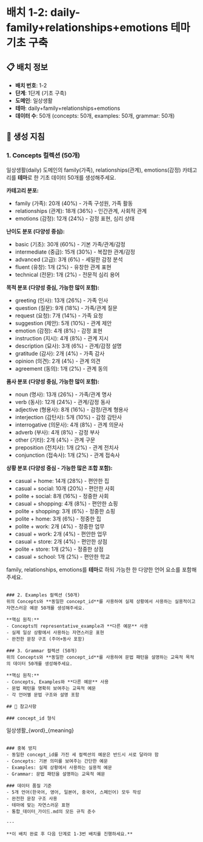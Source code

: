 # 배치 1-2: daily-family+relationships+emotions 테마 기초 구축

## 📋 배치 정보
- **배치 번호**: 1-2
- **단계**: 1단계 (기초 구축)
- **도메인**: 일상생활
- **테마**: daily+family+relationships+emotions
- **데이터 수**: 50개 (concepts: 50개, examples: 50개, grammar: 50개)

## 🎯 생성 지침

### 1. Concepts 컬렉션 (50개)
일상생활(daily) 도메인의 family(가족), relationships(관계), emotions(감정) 카테고리를 **테마**로 한 기초 데이터 50개를 생성해주세요.

**카테고리 분포:**
- family (가족): 20개 (40%) - 가족 구성원, 가족 활동
- relationships (관계): 18개 (36%) - 인간관계, 사회적 관계
- emotions (감정): 12개 (24%) - 감정 표현, 심리 상태

**난이도 분포 (다양성 중심):**
- basic (기초): 30개 (60%) - 기본 가족/관계/감정
- intermediate (중급): 15개 (30%) - 복잡한 관계/감정
- advanced (고급): 3개 (6%) - 세밀한 감정 분석
- fluent (유창): 1개 (2%) - 유창한 관계 표현
- technical (전문): 1개 (2%) - 전문적 심리 용어

**목적 분포 (다양성 중심, 가능한 많이 포함):**
- greeting (인사): 13개 (26%) - 가족 인사
- question (질문): 9개 (18%) - 가족/관계 질문
- request (요청): 7개 (14%) - 가족 요청
- suggestion (제안): 5개 (10%) - 관계 제안
- emotion (감정): 4개 (8%) - 감정 표현
- instruction (지시): 4개 (8%) - 관계 지시
- description (묘사): 3개 (6%) - 관계/감정 설명
- gratitude (감사): 2개 (4%) - 가족 감사
- opinion (의견): 2개 (4%) - 관계 의견
- agreement (동의): 1개 (2%) - 관계 동의

**품사 분포 (다양성 중심, 가능한 많이 포함):**
- noun (명사): 13개 (26%) - 가족/관계 명사
- verb (동사): 12개 (24%) - 관계/감정 동사
- adjective (형용사): 8개 (16%) - 감정/관계 형용사
- interjection (감탄사): 5개 (10%) - 감정 감탄사
- interrogative (의문사): 4개 (8%) - 관계 의문사
- adverb (부사): 4개 (8%) - 감정 부사
- other (기타): 2개 (4%) - 관계 구문
- preposition (전치사): 1개 (2%) - 관계 전치사
- conjunction (접속사): 1개 (2%) - 관계 접속사

**상황 분포 (다양성 중심 - 가능한 많은 조합 포함):**
- casual + home: 14개 (28%) - 편안한 집
- casual + social: 10개 (20%) - 편안한 사회
- polite + social: 8개 (16%) - 정중한 사회
- casual + shopping: 4개 (8%) - 편안한 쇼핑
- polite + shopping: 3개 (6%) - 정중한 쇼핑
- polite + home: 3개 (6%) - 정중한 집
- polite + work: 2개 (4%) - 정중한 업무
- casual + work: 2개 (4%) - 편안한 업무
- casual + store: 2개 (4%) - 편안한 상점
- polite + store: 1개 (2%) - 정중한 상점
- casual + school: 1개 (2%) - 편안한 학교

family, relationships, emotions를 **테마**로 하되 가능한 한 다양한 언어 요소를 포함해주세요.

```

### 2. Examples 컬렉션 (50개)
위의 Concepts와 **동일한 concept_id**를 사용하여 실제 상황에서 사용하는 실용적이고 자연스러운 예문 50개를 생성해주세요.

**핵심 원칙:**
- Concepts의 representative_example과 **다른 예문** 사용
- 실제 일상 상황에서 사용하는 자연스러운 표현
- 완전한 문장 구조 (주어+동사 포함)

### 3. Grammar 컬렉션 (50개)
위의 Concepts와 **동일한 concept_id**를 사용하여 문법 패턴을 설명하는 교육적 목적의 데이터 50개를 생성해주세요.

**핵심 원칙:**
- Concepts, Examples와 **다른 예문** 사용
- 문법 패턴을 명확히 보여주는 교육적 예문
- 각 언어별 문법 구조와 설명 포함

## 📝 참고사항

### concept_id 형식
```
일상생활_{word}_{meaning}
```

### 중복 방지
- 동일한 concept_id를 가진 세 컬렉션의 예문은 반드시 서로 달라야 함
- Concepts: 기본 의미를 보여주는 간단한 예문
- Examples: 실제 상황에서 사용하는 실용적 예문  
- Grammar: 문법 패턴을 설명하는 교육적 예문

### 데이터 품질 기준
- 5개 언어(한국어, 영어, 일본어, 중국어, 스페인어) 모두 작성
- 완전한 문장 구조 사용
- 테마에 맞는 자연스러운 표현
- 통합_데이터_가이드.md의 모든 규칙 준수

---

**이 배치 완료 후 다음 단계로 1-3번 배치를 진행하세요.**